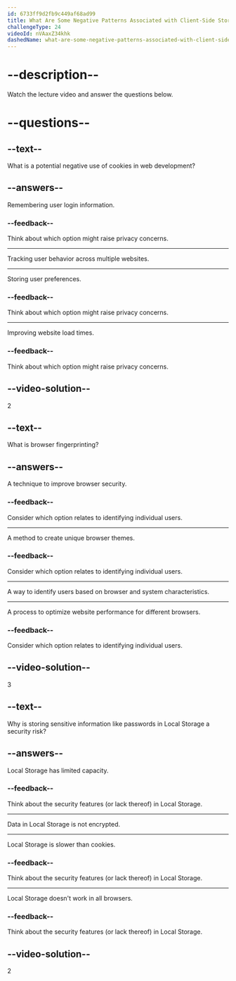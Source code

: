 ```yaml
---
id: 6733ff9d2fb9c449af68ad99
title: What Are Some Negative Patterns Associated with Client-Side Storage?
challengeType: 24
videoId: nVAaxZ34khk
dashedName: what-are-some-negative-patterns-associated-with-client-side-storage
---
```


# --description--

Watch the lecture video and answer the questions below.

# --questions--

## --text--

What is a potential negative use of cookies in web development?

## --answers--

Remembering user login information.

### --feedback--

Think about which option might raise privacy concerns.

---

Tracking user behavior across multiple websites.

---

Storing user preferences.

### --feedback--

Think about which option might raise privacy concerns.

---

Improving website load times.

### --feedback--

Think about which option might raise privacy concerns.

## --video-solution--

2

## --text--

What is browser fingerprinting?

## --answers--

A technique to improve browser security.

### --feedback--

Consider which option relates to identifying individual users.

---

A method to create unique browser themes.

### --feedback--

Consider which option relates to identifying individual users.

---

A way to identify users based on browser and system characteristics.

---

A process to optimize website performance for different browsers.

### --feedback--

Consider which option relates to identifying individual users.

## --video-solution--

3

## --text--

Why is storing sensitive information like passwords in Local Storage a security risk?

## --answers--

Local Storage has limited capacity.

### --feedback--

Think about the security features (or lack thereof) in Local Storage.

---

Data in Local Storage is not encrypted.

---

Local Storage is slower than cookies.

### --feedback--

Think about the security features (or lack thereof) in Local Storage.

---

Local Storage doesn't work in all browsers.

### --feedback--

Think about the security features (or lack thereof) in Local Storage.

## --video-solution--

2
